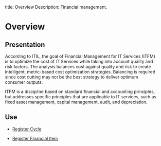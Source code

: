 title: Overview
Description: Financial management.
# Overview

## Presentation

According to ITIL, the goal of Financial Management for IT Services (ITFM) is to optimize the cost of IT Services while taking into account quality and risk factors. The analysis balances cost against quality and risk to create intelligent, metric-based cost optimization strategies. Balancing is required since cost cutting may not be the best strategy to deliver optimum consumer outputs.

ITFM is a discipline based on standard financial and accounting principles, but addresses specific principles that are applicable to IT services, such as fixed asset management, capital management, audit, and depreciation.


Use
-------

- [Register Cycle](/en-us/citsmart-platform-9/processes/financial/use/register-cycle.html)

- [Register Financial Item](/en-us/citsmart-platform-9/processes/financial/use/register-financial-item.html)

<!-- !!! tip "About"

    <b>Product/Version:</b> CITSmart | 9 &nbsp;&nbsp;
    <b>Updated:</b> 24/03/2020 - Andre Fernandes
